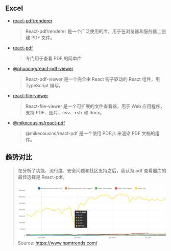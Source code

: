 ## Excel

- [react-pdf/renderer](https://www.npmjs.com/package/@react-pdf/renderer)

  > React-pdf/renderer 是一个广泛使用的库，用于在浏览器和服务器上创建 PDF 文件。

- [react-pdf](https://www.npmjs.com/package/react-pdf)

  > 专门用于查看 PDF 的简单库

- [@phuocng/react-pdf-viewer](https://react-pdf-viewer.dev/docs/)

  > React-pdf-viewer 是一个完全由 React 钩子驱动的 React 组件，用 TypeScript 编写。

- [react-file-viewer](https://github.com/plangrid/react-file-viewer)

  > React-file-viewer 是一个可扩展的文件查看器，用于 Web 应用程序，支持 PDF、图片、csv、xslx 和 docx。

- [@mikecousins/react-pdf](https://www.npmjs.com/package/@mikecousins/react-pdf)

  > @mikecousins/react-pdf 是一个使用 PDF.js 来渲染 PDF 文档的组件。

## 趋势对比

> 在分析了功能、流行度、安全问题和社区支持之后，我认为 pdf 查看器库的最佳选择是 React-pdf。
>
> ![PDF下载量对比](./images/wecom-temp-e023d57fa4e74c1c8cb76332eb50951c.png)
> Source: https://www.npmtrends.com/

